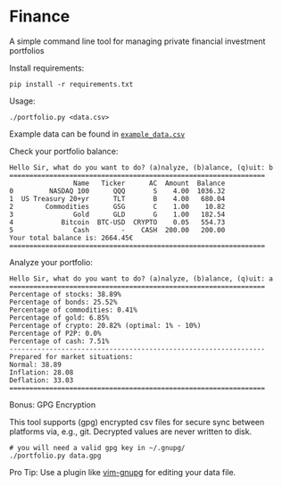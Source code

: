 # Finance

A simple command line tool for managing private financial investment portfolios

Install requirements:

    pip install -r requirements.txt

Usage:

    ./portfolio.py <data.csv>

Example data can be found in [`example_data.csv`](/example_data.csv)

Check your portfolio balance:

```
Hello Sir, what do you want to do? (a)nalyze, (b)alance, (q)uit: b
================================================================
                Name   Ticker      AC  Amount  Balance
0         NASDAQ 100      QQQ       S    4.00  1036.32
1  US Treasury 20+yr      TLT       B    4.00   680.04
2        Commodities      GSG       C    1.00    10.82
3               Gold      GLD       G    1.00   182.54
4            Bitcoin  BTC-USD  CRYPTO    0.05   554.73
5               Cash        -    CASH  200.00   200.00
Your total balance is: 2664.45€
================================================================
```

Analyze your portfolio:

```
Hello Sir, what do you want to do? (a)nalyze, (b)alance, (q)uit: a
================================================================
Percentage of stocks: 38.89%
Percentage of bonds: 25.52%
Percentage of commodities: 0.41%
Percentage of gold: 6.85%
Percentage of crypto: 20.82% (optimal: 1% - 10%)
Percentage of P2P: 0.0%
Percentage of cash: 7.51%
----------------------------------------------------------------
Prepared for market situations:
Normal: 38.89
Inflation: 28.08
Deflation: 33.03
================================================================

```

Bonus: GPG Encryption

This tool supports (gpg) encrypted csv files for secure sync between platforms via, e.g., git.
Decrypted values are never written to disk.

    # you will need a valid gpg key in ~/.gnupg/
    ./portfolio.py data.gpg

Pro Tip: Use a plugin like [vim-gnupg](https://github.com/jamessan/vim-gnupg) for editing your data file.
